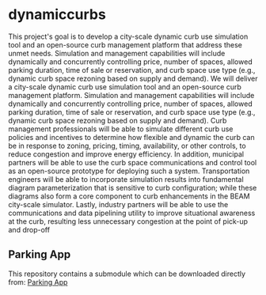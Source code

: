 # dynamiccurbs
This project's goal is to develop a city-scale dynamic curb use simulation tool and an open-source curb management platform that address these unmet needs. Simulation and management capabilities will include dynamically and concurrently controlling price, number of spaces, allowed parking duration, time of sale or reservation, and curb space use type (e.g., dynamic curb space rezoning based on supply and demand).
We will deliver a city-scale dynamic curb use simulation tool and an open-source curb management platform. Simulation and management capabilities will include dynamically and concurrently controlling price, number of spaces, allowed parking duration, time of sale or reservation, and curb space use type (e.g., dynamic curb space rezoning based on supply and demand).
Curb management professionals will be able to simulate different curb use policies and incentives to determine how flexible and dynamic the curb can be in response to zoning, pricing, timing, availability, or other controls, to reduce congestion and improve energy efficiency. In addition, municipal partners will be able to use the curb space communications and control tool as an open-source prototype for deploying such a system. Transportation engineers will be able to incorporate simulation results into fundamental diagram parameterization that is sensitive to curb configuration; while these diagrams also form a core component to curb enhancements in the BEAM city-scale simulator. Lastly, industry partners will be able to use the communications and data pipelining utility to improve situational awareness at the curb, resulting less unnecessary congestion at the point of pick-up and drop-off

## Parking App

This repository contains a submodule which can be downloaded directly from: [Parking App](https://github.com/pnnl/parking)